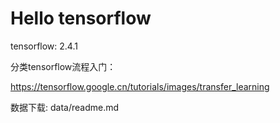 # Hello tensorflow

tensorflow: 2.4.1

分类tensorflow流程入门：

https://tensorflow.google.cn/tutorials/images/transfer_learning

数据下载: data/readme.md
